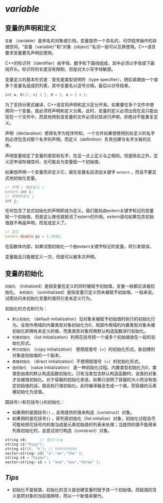 # *variable*

## 变量的声明和定义

 `变量` （variable）是命名的对象或引用。变量提供一个具名的、可供程序操作的存储空间。“变量（variable）”和“对象（object）”名词一般可以互换使用。C++语言要求变量要先声明后使用。

C++的标识符（identifier）由字母、数字和下画线组成，其中必须以字母或下画线开头。标识符的长度没有限制，但是对大小写字母敏感。

变量定义的基本形式是：首先是类型说明符（type specifier），随后紧跟由一个或多个变量名组成的列表，其中变量名以逗号分隔，最后以分号结束。

```cpp
int a, b(1), c{ 2 }, d = 3, e = { 4 };
```

为了支持分离式编译，C++语言将声明和定义区分开来。如果要在多个文件中使用同一个变量，就必须将声明和定义分离。此时，变量的定义必须出现在且只能出现在一个文件中，而其他用到该变量的文件必须对其进行声明，却绝对不能重复定义。

声明（declaration）使得名字为程序所知，一个文件如果想使用别处定义的名字则必须包含对那个名字的声明。而定义（definition）负责创建与名字关联的实体。

声明变量规定了变量的类型和名字，在这一点上定义与之相同。但是除此之外，定义还申请存储空间，也可能会为变量赋一个初始值。

如果想声明一个变量而非定义它，就在变量名前添加关键字 `extern` ，而且不要显式地初始化变量。

```cpp
// 声明 i 而非定义 i
extern int i;
// 声明并定义 j
int j;
```

任何包含了显式初始化的声明即成为定义。我们能给由extern关键字标记的变量赋一个初始值，但是这么做也就抵消了extern的作用。extern语句如果包含初始值就不再是声明，而变成定义了。

```cpp
// 定义
extern double pi = 3.1416;
```

在函数体内部，如果试图初始化一个由extern关键字标记的变量，将引发错误。 

变量能且只能被定义一次，但是可以被多次声明。

## 变量的初始化

 `初始化` （initialized）是指变量在定义的同时被赋予初始值，变量一般都应该被初始化。 `未初始化` （uninitialized）是指变量已定义但未被赋予初始值。一般来说，试图访问未初始化变量的值将引发未定义行为。

初始化的方式和行为：

-  `默认初始化` （default initialization）当对象未被赋予初始值时执行的初始化行为。全局作用域的内置类型对象初始化为0，局部作用域的内置类型对象未被初始化即拥有未定义的值，而类类型对象将用默认构造函数进行初始化。
-  `列表初始化` （list initialization）利用花括号把一个或多个初始值放在一起的初始化形式。
-  `拷贝初始化` （copy initialization） 使用赋值号（=）的初始化形式。新创建的对象是初始值的一个副本。
-  `直接初始化` （direct initialization）不使用赋值号（=）的初始化形式。
-  `值初始化` （value initialization） 是一种初始化过程。内置类型初始化为0，类类型由类的默认构造函数初始化。只有当类包含默认构造函数时，该类的对象才会被值初始化。对于容器的初始化来说，如果只说明了容器的大小而没有指定初始值的话，就会执行值初始化。此时编译器会生成一个值，而容器的元素被初始化为该值。

圆括号`()`和花括号`{}`的初始化：

- 如果用的是圆括号`()` ，会用提供的值来构造（construct）对象。
- 如果用的是花括号`{}` ，即列表初始化（list initialize）对象，初始化过程会尽可能地把花括号内的值当成是元素初始值的列表来处理；当提供的值不能用来列表初始化时，会尝试进行构造（construct）对象。

```cpp
string s0;		// 空string
string s1("hiya");
string s2(10, 'h');	// hhhhhhhhhh
vector<string> s3{ "a","an","the" };
string s4 = "hiyou";
vector<string> s5 = { "one","two","three" };
```



## *Tips*

- 初始化不是赋值，初始化的含义是创建变量时赋予其一个初始值，而赋值的含义是把对象的当前值擦除，而以一个新值来替代。